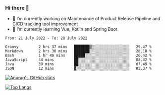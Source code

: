 ### Hi there 👋

- 🔭 I’m currently working on Maintenance of Product Release Pipeline and CICD tracking tool improvement
- 🌱 I’m currently learning Vue, Kotlin and Spring Boot

<!--START_SECTION:waka-->

```text
From: 21 July 2022 - To: 28 July 2022

Groovy         2 hrs 37 mins   ███████▒░░░░░░░░░░░░░░░░░   29.47 %
Markdown       2 hrs 30 mins   ███████░░░░░░░░░░░░░░░░░░   28.18 %
Bash           1 hr 48 mins    █████░░░░░░░░░░░░░░░░░░░░   20.42 %
JavaScript     44 mins         ██░░░░░░░░░░░░░░░░░░░░░░░   08.42 %
Java           39 mins         ██░░░░░░░░░░░░░░░░░░░░░░░   07.49 %
JSON           12 mins         ▓░░░░░░░░░░░░░░░░░░░░░░░░   02.37 %
```

<!--END_SECTION:waka-->

[![Anurag's GitHub stats](https://github-readme-stats.vercel.app/api?username=yunhao981&show_icons=true&theme=solarized-dark)](https://github.com/anuraghazra/github-readme-stats)

[![Top Langs](https://github-readme-stats.vercel.app/api/top-langs/?username=yunhao981&theme=solarized-dark&layout=compact)](https://github.com/anuraghazra/github-readme-stats)

<!--
**yunhao981/yunhao981** is a ✨ _special_ ✨ repository because its `README.md` (this file) appears on your GitHub profile.

Here are some ideas to get you started:

- 🔭 I’m currently working on Maintenance of Release Pipeline and CICD tracking tool improvement
- 🌱 I’m currently learning Vue, Kotlin and Spring Boot
- 👯 I’m looking to collaborate on ...
- 🤔 I’m looking for help with ...
- 💬 Ask me about ...
- 📫 How to reach me: ...
- 😄 Pronouns: ...
- ⚡ Fun fact: ...
-->


